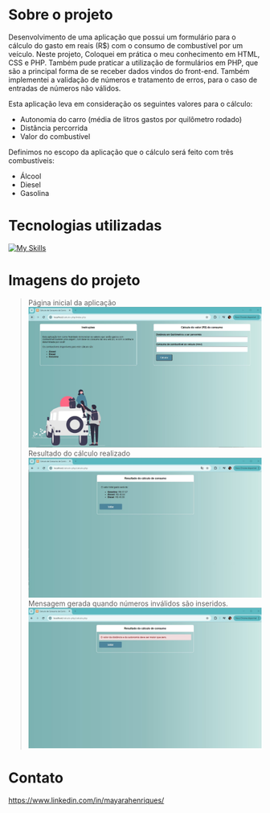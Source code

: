 # Sobre o projeto

Desenvolvimento de uma aplicação que possui um formulário para o cálculo do gasto em reais (R$) com o consumo de combustível por um veículo. Neste projeto, Coloquei em prática o meu conhecimento em HTML, CSS e PHP.
Também pude praticar a utilização de formulários em PHP, que são a principal forma de se receber dados vindos do front-end.
Também implementei a validação de números e tratamento de erros, para o caso de entradas de números não válidos.


<p align="center">

Esta aplicação leva em consideração os seguintes valores para o cálculo:

- Autonomia do carro (média de litros gastos por quilômetro rodado)
- Distância percorrida
- Valor do combustível

Definimos no escopo da aplicação que o cálculo será feito com três combustíveis:

- Álcool
- Diesel
- Gasolina
</p>

# Tecnologias utilizadas

[![My Skills](https://skillicons.dev/icons?i=html,php,css)](https://skillicons.dev)

# Imagens do projeto

> Página inicial da aplicação
![tela1](https://github.com/mayarahenriques/calculo-combustivel-php/blob/main/tela1.jpg)
> Resultado do cálculo realizado
![tela2](https://github.com/mayarahenriques/calculo-combustivel-php/blob/main/tela2.jpg)
> Mensagem gerada quando números inválidos são inseridos. 
![tela3](https://github.com/mayarahenriques/calculo-combustivel-php/blob/main/tela3.jpg)

# Contato

https://www.linkedin.com/in/mayarahenriques/
